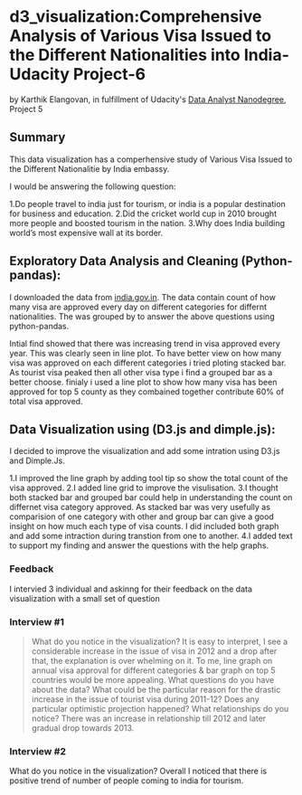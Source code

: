# d3_visualization:Comprehensive Analysis of Various Visa Issued to the Different Nationalities into India- Udacity Project-6
by Karthik Elangovan, in fulfillment of Udacity's [Data Analyst Nanodegree](https://www.udacity.com/course/nd002), Project 5

## Summary

This data visualization has a comperhensive study of Various Visa Issued to the Different Nationalitie by India embassy. 

I would be answering the following question:

  1.Do people travel to india just for tourism, or india is a popular destination for business and education.
  2.Did the cricket world cup in 2010 brought more people and boosted tourism in the nation.
  3.Why does India building world’s most expensive wall at its border.

## Exploratory Data Analysis and Cleaning (Python-pandas):

I downloaded the data from [india.gov.in](https://data.gov.in/catalog/issuance-visa-various-foreign-nationals-against-various-categories-visas). The data contain count of how many visa are approved every day on different categories for differnt nationalities. The was grouped by to answer the above questions using python-pandas. 

Intial find showed that there was increasing trend in visa approved every year. This was clearly seen in line plot. To have better view on how many visa was approved on each different categories i tried ploting stacked bar. As tourist visa peaked then all other visa type i find a grouped bar as a better choose. finialy i used a line plot to show how many visa has been approved for top 5 county as they combained together contribute 60% of total visa approved. 

## Data Visualization using (D3.js and dimple.js):

I decided to improve  the visualization and add some intration using D3.js and Dimple.Js.

  1.I improved the line graph by  adding tool tip so show the total count of the visa approved. 
  2.I added line grid to improve the visulisation.
  3.I thought both stacked bar and grouped bar could help in understanding the count on differnet visa category approved. As stacked bar was very usefully as comparision of one category with other and group bar can give a good insight on how much each type of visa counts. I did included both graph and add some intraction during transtion from one to another.
  4.I added text to support my finding and answer the questions with the help graphs.
  
### Feedback
I intervied 3 individual and askinng for their feedback on the data visualization with a small set of question

### Interview #1
>What do you notice in the visualization?
  It is easy to interpret, I see a considerable increase in the issue of visa in 2012 and a drop after that, the explanation is over whelming on it. To me, line graph on annual visa approval for different categories & bar graph on top 5 countries would be more appealing. 
>What questions do you have about the data?
  What could be the particular reason for the drastic increase in the issue of tourist visa during 2011-12? Does any particular optimistic projection happened? 
>What relationships do you notice?
  There was an increase in relationship till 2012 and later gradual drop towards 2013.
  
### Interview #2
What do you notice in the visualization?
Overall I noticed that there is positive trend of number of people coming to india for tourism.

  
